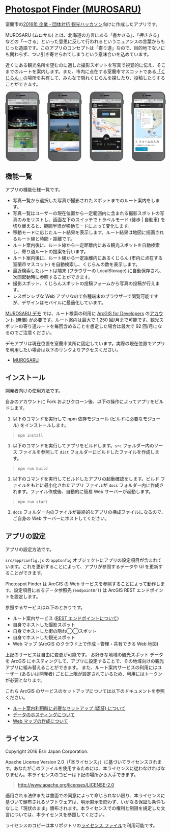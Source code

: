 # [Photospot Finder (MUROSARU)](https://esrijapan.github.io/photospot-finder/?demo)

室蘭市の[2016年 企業・団体対抗 観光ハッカソン](https://ja.localwiki.org/mr/%E4%BC%81%E6%A5%AD%E3%83%BB%E5%9B%A3%E4%BD%93%E5%AF%BE%E6%8A%97%E3%83%8F%E3%83%83%E3%82%AB%E3%82%BD%E3%83%B3)向けに作成したアプリです。

MUROSARU (ムロサル) とは、北海道の方言にある「書かさる」、「押ささる」などの「〜さる」といった意思に反して行われるというニュアンスの言葉からもじった造語です。このアプリのコンセプトは「寄り道」なので、目的地でないにも関わらず、つい引き寄せられてしまうという意味合いを込めています。

近くにある観光名所を望むのに適した撮影スポットを写真で視覚的に伝え、そこまでのルートを案内します。また、市内に点在する室蘭市マスコットである[「くじらん」](http://www.city.muroran.lg.jp/main/org2200/kujiran.html)の場所を共有して、みんなで隠れくじらんを探したり、投稿したりすることができます。

![](img/app.png)

## 機能一覧

アプリの機能仕様一覧です。

- 写真一覧から選択した写真が撮影されたスポットまでのルート案内をします。
- 写真一覧はユーザーの現在位置から一定範囲内に含まれる撮影スポットの写真のみをリストし、画面左下のスイッチでトラベルモード (徒歩 | 自動車) を切り替えると、範囲半径が移動モードによって変化します。
- 移動モードに応じたルート結果を表示します。ルート結果は地図に描画されるルート線と時間・距離です。
- ルート案内後に、ルート線から一定距離内にある観光スポットを自動検索し、寄り道ルートの提案を行います。
- ルート案内後に、ルート線から一定距離内にあるくじらん (市内に点在する室蘭市マスコット) を自動検索し、くじらんの数を表示します。
- 最近検索したルートは端末 (ブラウザーの LocalStorage) に自動保存され、次回起動時に参照することができます。
- 撮影スポット、くじらんスポットの投稿フォームから写真の投稿が行えます。
- レスポンシブな Web アプリなので各種端末のブラウザーで閲覧可能ですが、デザインはモバイルに最適化しています。

[MUROSARU デモ](https://esrijapan.github.io/photospot-finder/?demo) では、ルート検索の利用に [ArcGIS for Developers](https://developers.arcgis.com/) の[アカウント (無償)](http://esrijapan.github.io/arcgis-dev-resources/get-dev-account/) が必要です。ルート案内は最大で 1,250 回/月まで可能です。観光スポットの寄り道ルートを毎回含めることを想定した場合は最大で 92 回/月になるのでご注意ください。

デモアプリは現在位置を室蘭市某所に固定しています。実際の現在位置でアプリを利用したい場合は以下のリンクよりアクセスください。

- [MUROSARU](https://esrijapan.github.io/photospot-finder/)


## インストール

開発者向けの使用方法です。

自身のアカウントに Fork およびクローン後、以下の操作によってアプリをビルドします。

1. 以下のコマンドを実行して npm 依存モジュール (ビルドに必要なモジュール) をインストールします。
> ```
> npm install
> ```

1. 以下のコマンドを実行してアプリをビルドします。`src` フォルダー内のソース ファイルを参照して `dist` フォルダーにビルドしたファイルを作成します。
> ```
> npm run build
> ```

1. 以下のコマンドを実行してビルドしたアプリの起動確認をします。ビルド ファイルをもとに最小化されたアプリ ファイルが `docs` フォルダー内に作成されます。ファイル作成後、自動的に簡易 Web サーバーが起動します。
> ```
> npm run start
> ```

1. `docs` フォルダー内のファイルが最終的なアプリの構成ファイルになるので、ご自身の Web サーバーにホストしてください。


## アプリの設定

アプリの設定方法です。

`src/app/config.js` の `appConfig` オブジェクトにアプリの設定項目が含まれています。これを更新することによって、アプリが参照するデータや UI を更新することができます。

Photospot Finder は ArcGIS の Web サービスを参照することによって動作します。設定項目にあるデータ参照先 (`endpointUrl`) は ArcGIS REST エンドポイントを設定します。

参照するサービスは以下のとおりです。

- ルート案内サービス ([REST エンドポイントについて](http://resources.arcgis.com/en/help/arcgis-rest-api/#/Route_service_with_synchronous_execution/02r300000036000000/))
- 自身でホストした撮影スポット
- 自身でホストした街の隠れ◯◯スポット
- 自身でホストした観光スポット
- Web マップ (ArcGIS のクラウド上で作成・管理・共有できる Web 地図)

上記のサービスは自由に変更が可能です。
お好きな地域の観光スポット データを ArcGIS にホスティングして、アプリに設定することで、その地域向けの観光アプリに組み替えることができます。
また、ルート案内サービスの利用にはユーザー (あるいは開発者) ごとに上限が設定されているため、利用にはトークンが必要となります。

これら ArcGIS のサービスのセットアップについては以下のドキュメントを参照ください。

- [ルート案内利用時に必要なセットアップ (認証) について](http://esrijapan.github.io/arcgis-dev-resources/proxy-services/)
- [データのホスティングについて](http://esrijapan.github.io/arcgis-dev-resources/create-feature-service/)
- [Web マップの作成について](http://esrijapan.github.io/arcgis-dev-resources/create-webmap/)


## ライセンス

Copyright 2016 Esri Japan Corporation.

Apache License Version 2.0（「本ライセンス」）に基づいてライセンスされます。あなたがこのファイルを使用するためには、本ライセンスに従わなければなりません。本ライセンスのコピーは下記の場所から入手できます。

> http://www.apache.org/licenses/LICENSE-2.0

適用される法律または書面での同意によって命じられない限り、本ライセンスに基づいて頒布されるソフトウェアは、明示黙示を問わず、いかなる保証も条件もなしに「現状のまま」頒布されます。本ライセンスでの権利と制限を規定した文言については、本ライセンスを参照してください。

ライセンスのコピーは本リポジトリの[ライセンス ファイル](./LICENSE)で利用可能です。
